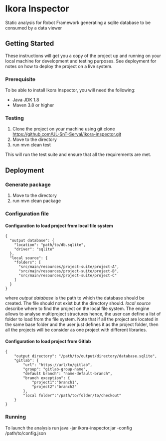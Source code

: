 # Ikora Inspector

Static analysis for Robot Framework generating a sqlite database to be consumed by a data viewer

## Getting Started

These instructions will get you a copy of the project up and running on your local machine for development and testing purposes. See deployment for notes on how to deploy the project on a live system.

### Prerequisite

To be able to install Ikora Inspector, you will need the following:
- Java JDK 1.8
- Maven 3.8 or higher

### Testing

1. Clone the project on your machine using git clone https://github.com/UL-SnT-Serval/ikora-inspector.git
2. Move to the directory
3. run mvn clean test

This will run the test suite and ensure that all the requirements are met.

## Deployment

### Generate package

1. Move to the directory
2. run mvn clean package

### Configuration file

#### Configuration to load project from local file system

    {
      "output database": {
        "location": "path/to/db.sqlite",
        "driver": "sqlite"
      },
      "local source": {
        "folders": [
          "src/main/resources/project-suite/project-A",
          "src/main/resources/project-suite/project-B",
          "src/main/resources/project-suite/project-C"
        ]
      }
    }

where *output database* is the path to which the database should be created. The file should not exist but the directory should. 
*local source* describe where to find the project on the local file system. The engine allows to analyse multiproject structures
hence, the user can define a list of folder to load from the file system. Note that if all the project are located in the
same base folder and the user just defines it as the project folder, then all the projects will be consider as one project
with different libraries. 

#### Configuration to load project from Gitlab

    {
        "output directory": "/path/to/output/directory/database.sqlite",
        "gitlab": {
            "url": "https://url/to/gitlab",
            "group": "gitlab-group-name",
            "default branch": "name-default-branch",
            "branch exception": {
                "project1":"branch1",
                "project2":"branch2"
            },
            "local folder":"/path/to/folder/to/checkout"
        }
    }

### Running

To launch the analysis run java -jar ikora-inspector.jar -config /path/to/config.json